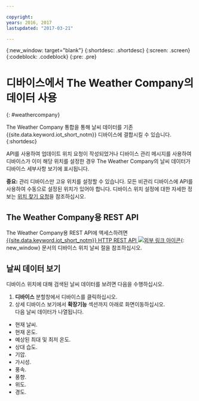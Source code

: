 ```yaml
---

copyright:
years: 2016, 2017
lastupdated: "2017-03-21"

---
```


{:new_window: target="blank"}
{:shortdesc: .shortdesc}
{:screen: .screen}
{:codeblock: .codeblock}
{:pre: .pre}

# 디바이스에서 The Weather Company의 데이터 사용
{: #weathercompany}

The Weather Company 통합을 통해 날씨 데이터를 기존 {{site.data.keyword.iot_short_notm}} 디바이스에 결합시킬 수 있습니다.
{:shortdesc}

API를 사용하여 업데이트 위치 요청이 작성되었거나 디바이스 관리 메시지를 사용하여 디바이스가 이미 해당 위치를 설정한 경우 The Weather Company의 날씨 데이터가 디바이스 세부사항 보기에 표시됩니다.

**중요:** 관리 디바이스만 고유 위치를 설정할 수 있습니다. 모든 비관리 디바이스에 API를 사용하여 수동으로 설정된 위치가 있어야 합니다. 디바이스 위치 설정에 대한 자세한 정보는 [위치 찾기 요청](../../devices/device_mgmt/index.html#update-location)을 참조하십시오.

## The Weather Company용 REST API
The Weather Company용 REST API에 액세스하려면
[{{site.data.keyword.iot_short_notm}} HTTP REST API ![외부 링크 아이콘](../../../../icons/launch-glyph.svg)](https://docs.internetofthings.ibmcloud.com/swagger/v0002.html#!/Device_Location_Weather){: new_window} 문서의 디바이스 위치 날씨 절을 참조하십시오. 

## 날씨 데이터 보기

디바이스 위치에 대해 검색된 날씨 데이터를 보려면 다음을 수행하십시오. 
1. **디바이스** 분할창에서 디바이스를 클릭하십시오. 
2. 상세 디바이스 보기에서 **확장기능** 섹션까지 아래로 화면이동하십시오.   
다음 날씨 데이터가 나열됩니다.
 - 현재 날씨.
 - 현재 온도.
 - 예상된 최대 및 최저 온도.
 - 상대 습도.
 - 기압.
 - 가시성.
 - 풍속.
 - 풍향.
 - 위도.
 - 경도.

<!-- Weather data from The Weather Company extension can be retrieved by using the API. For information on the Weather Company API, see [The Weather Company API documentation ![External link icon](../../../../icons/launch-glyph.svg)](https://docs.internetofthings.ibmcloud.com/swagger/ext-twc.html){: new_window}. -->
